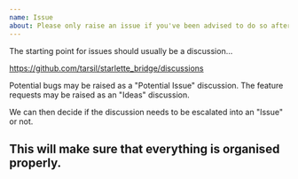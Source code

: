 ```yaml
---
name: Issue
about: Please only raise an issue if you've been advised to do so after discussion. Much appreciated! 🙏
---
```


The starting point for issues should usually be a discussion...

https://github.com/tarsil/starlette_bridge/discussions

Potential bugs may be raised as a "Potential Issue" discussion. The feature requests may be raised as an
"Ideas" discussion.

We can then decide if the discussion needs to be escalated into an "Issue" or not.

This will make sure that everything is organised properly.
---
